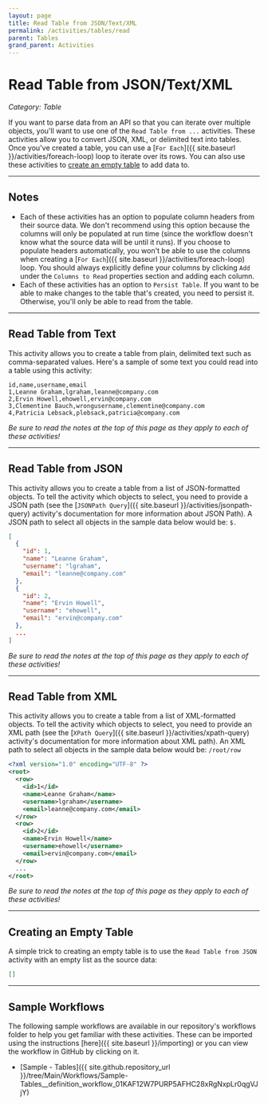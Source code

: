 ```yaml
---
layout: page
title: Read Table from JSON/Text/XML
permalink: /activities/tables/read
parent: Tables
grand_parent: Activities
---
```


# Read Table from JSON/Text/XML
_Category: Table_

If you want to parse data from an API so that you can iterate over multiple objects, you'll want to use one of the `Read Table from ...` activities. These activities allow you to convert JSON, XML, or delimited text into tables. Once you've created a table, you can use a [`For Each`]({{ site.baseurl }}/activities/foreach-loop) loop to iterate over its rows. You can also use these activities to [create an empty table](#creating-an-empty-table) to add data to.

---

## Notes
* Each of these activities has an option to populate column headers from their source data. We don't recommend using this option because the columns will only be populated at run time (since the workflow doesn't know what the source data will be until it runs). If you choose to populate headers automatically, you won't be able to use the columns when creating a [`For Each`]({{ site.baseurl }}/activities/foreach-loop) loop. You should always explicitly define your columns by clicking `Add` under the `Columns to Read` properties section and adding each column.
* Each of these activities has an option to `Persist Table`. If you want to be able to make changes to the table that's created, you need to persist it. Otherwise, you'll only be able to read from the table.

---

## Read Table from Text
This activity allows you to create a table from plain, delimited text such as comma-separated values. Here's a sample of some text you could read into a table using this activity:

```text
id,name,username,email
1,Leanne Graham,lgraham,leanne@company.com
2,Ervin Howell,ehowell,ervin@company.com
3,Clementine Bauch,wrongusername,clementine@company.com
4,Patricia Lebsack,plebsack,patricia@company.com
```

_Be sure to read the notes at the top of this page as they apply to each of these activities!_

---

## Read Table from JSON
This activity allows you to create a table from a list of JSON-formatted objects. To tell the activity which objects to select, you need to provide a JSON path (see the [`JSONPath Query`]({{ site.baseurl }}/activities/jsonpath-query) activity's documentation for more information about JSON Path). A JSON path to select all objects in the sample data below would be: `$.`

```json
[
  {
    "id": 1,
    "name": "Leanne Graham",
    "username": "lgraham",
    "email": "leanne@company.com"
  },
  {
    "id": 2,
    "name": "Ervin Howell",
    "username": "ehowell",
    "email": "ervin@company.com"
  },
  ...
]
```

_Be sure to read the notes at the top of this page as they apply to each of these activities!_

---

## Read Table from XML
This activity allows you to create a table from a list of XML-formatted objects. To tell the activity which objects to select, you need to provide an XML path (see the [`XPath Query`]({{ site.baseurl }}/activities/xpath-query) activity's documentation for more information about XML path). An XML path to select all objects in the sample data below would be: `/root/row`

```xml
<?xml version="1.0" encoding="UTF-8" ?>
<root>
  <row>
    <id>1</id>
    <name>Leanne Graham</name>
    <username>lgraham</username>
    <email>leanne@company.com</email>
  </row>
  <row>
    <id>2</id>
    <name>Ervin Howell</name>
    <username>ehowell</username>
    <email>ervin@company.com</email>
  </row>
  ...
</root>
```

_Be sure to read the notes at the top of this page as they apply to each of these activities!_

---

## Creating an Empty Table
A simple trick to creating an empty table is to use the `Read Table from JSON` activity with an empty list as the source data:

```json
[]
```

---

## Sample Workflows
The following sample workflows are available in our repository's workflows folder to help you get familiar with these activities. These can be imported using the instructions [here]({{ site.baseurl }}/importing) or you can view the workflow in GitHub by clicking on it.

* [Sample - Tables]({{ site.github.repository_url }}/tree/Main/Workflows/Sample-Tables__definition_workflow_01KAF12W7PURP5AFHC28xRgNxpLr0qgVJjY)